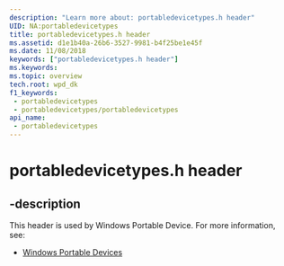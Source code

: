 ```yaml
---
description: "Learn more about: portabledevicetypes.h header"
UID: NA:portabledevicetypes
title: portabledevicetypes.h header
ms.assetid: d1e1b40a-26b6-3527-9981-b4f25be1e45f
ms.date: 11/08/2018
keywords: ["portabledevicetypes.h header"]
ms.keywords: 
ms.topic: overview
tech.root: wpd_dk
f1_keywords:
 - portabledevicetypes
 - portabledevicetypes/portabledevicetypes
api_name:
 - portabledevicetypes
---
```


# portabledevicetypes.h header


## -description

This header is used by Windows Portable Device. For more information, see:

- [Windows Portable Devices](../_wpd_dk/index.md)

